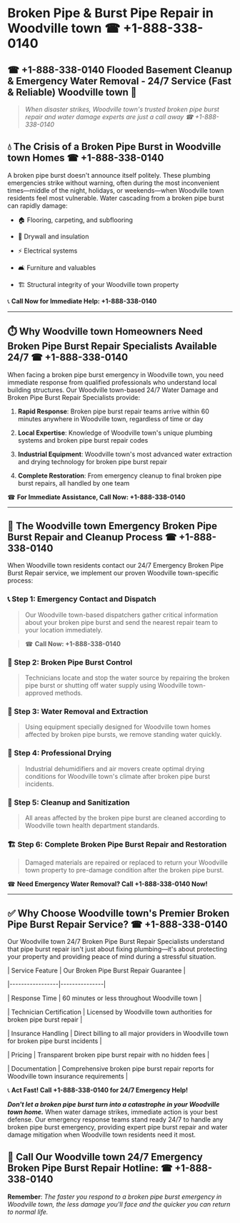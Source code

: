 # Broken Pipe & Burst Pipe Repair in Woodville town ☎ +1-888-338-0140  
## ☎ +1-888-338-0140 Flooded Basement Cleanup & Emergency Water Removal - 24/7 Service (Fast & Reliable) Woodville town 🚨  

> *When disaster strikes, Woodville town's trusted broken pipe burst repair and water damage experts are just a call away ☎ +1-888-338-0140*  

## 💧 The Crisis of a Broken Pipe Burst in Woodville town Homes ☎ +1-888-338-0140  

A broken pipe burst doesn't announce itself politely. These plumbing emergencies strike without warning, often during the most inconvenient times—middle of the night, holidays, or weekends—when Woodville town residents feel most vulnerable. Water cascading from a broken pipe burst can rapidly damage:  

* 🏠 Flooring, carpeting, and subflooring  
* 🧱 Drywall and insulation  
* ⚡ Electrical systems  
* 🛋️ Furniture and valuables  
* 🏗️ Structural integrity of your Woodville town property  

📞 **Call Now for Immediate Help: +1-888-338-0140**  

---  

## ⏱️ Why Woodville town Homeowners Need Broken Pipe Burst Repair Specialists Available 24/7 ☎ +1-888-338-0140  

When facing a broken pipe burst emergency in Woodville town, you need immediate response from qualified professionals who understand local building structures. Our Woodville town-based 24/7 Water Damage and Broken Pipe Burst Repair Specialists provide:  

1. **Rapid Response**: Broken pipe burst repair teams arrive within 60 minutes anywhere in Woodville town, regardless of time or day  
2. **Local Expertise**: Knowledge of Woodville town's unique plumbing systems and broken pipe burst repair codes  
3. **Industrial Equipment**: Woodville town's most advanced water extraction and drying technology for broken pipe burst repair  
4. **Complete Restoration**: From emergency cleanup to final broken pipe burst repairs, all handled by one team  

☎ **For Immediate Assistance, Call Now: +1-888-338-0140**  

---  

## 🔧 The Woodville town Emergency Broken Pipe Burst Repair and Cleanup Process ☎ +1-888-338-0140  

When Woodville town residents contact our 24/7 Emergency Broken Pipe Burst Repair service, we implement our proven Woodville town-specific process:  

### 📞 Step 1: Emergency Contact and Dispatch  
> Our Woodville town-based dispatchers gather critical information about your broken pipe burst and send the nearest repair team to your location immediately.  
> ☎ **Call Now: +1-888-338-0140**  

### 🚿 Step 2: Broken Pipe Burst Control  
> Technicians locate and stop the water source by repairing the broken pipe burst or shutting off water supply using Woodville town-approved methods.  

### 🌊 Step 3: Water Removal and Extraction  
> Using equipment specially designed for Woodville town homes affected by broken pipe bursts, we remove standing water quickly.  

### 💨 Step 4: Professional Drying  
> Industrial dehumidifiers and air movers create optimal drying conditions for Woodville town's climate after broken pipe burst incidents.  

### 🧼 Step 5: Cleanup and Sanitization  
> All areas affected by the broken pipe burst are cleaned according to Woodville town health department standards.  

### 🏗️ Step 6: Complete Broken Pipe Burst Repair and Restoration  
> Damaged materials are repaired or replaced to return your Woodville town property to pre-damage condition after the broken pipe burst.  

☎ **Need Emergency Water Removal? Call +1-888-338-0140 Now!**  

---  

## ✅ Why Choose Woodville town's Premier Broken Pipe Burst Repair Service? ☎ +1-888-338-0140  

Our Woodville town 24/7 Broken Pipe Burst Repair Specialists understand that pipe burst repair isn't just about fixing plumbing—it's about protecting your property and providing peace of mind during a stressful situation.  

| Service Feature | Our Broken Pipe Burst Repair Guarantee |  
|-----------------|---------------|  
| Response Time | 60 minutes or less throughout Woodville town |  
| Technician Certification | Licensed by Woodville town authorities for broken pipe burst repair |  
| Insurance Handling | Direct billing to all major providers in Woodville town for broken pipe burst incidents |  
| Pricing | Transparent broken pipe burst repair with no hidden fees |  
| Documentation | Comprehensive broken pipe burst repair reports for Woodville town insurance requirements |  

📞 **Act Fast! Call +1-888-338-0140 for 24/7 Emergency Help!**  

***Don't let a broken pipe burst turn into a catastrophe in your Woodville town home.*** When water damage strikes, immediate action is your best defense. Our emergency response teams stand ready 24/7 to handle any broken pipe burst emergency, providing expert pipe burst repair and water damage mitigation when Woodville town residents need it most.  

## 📱 Call Our Woodville town 24/7 Emergency Broken Pipe Burst Repair Hotline: ☎ +1-888-338-0140  

**Remember**: *The faster you respond to a broken pipe burst emergency in Woodville town, the less damage you'll face and the quicker you can return to normal life.*